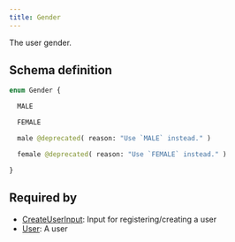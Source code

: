```yaml
---
title: Gender
---
```


The user gender.

## Schema definition
```graphql
enum Gender {

  MALE

  FEMALE

  male @deprecated( reason: "Use `MALE` instead." )

  female @deprecated( reason: "Use `FEMALE` instead." )

}
```

## Required by
* [CreateUserInput](graphql/schema/createuserinput.md): Input for registering/creating a user
* [User](graphql/schema/user.md): A user
